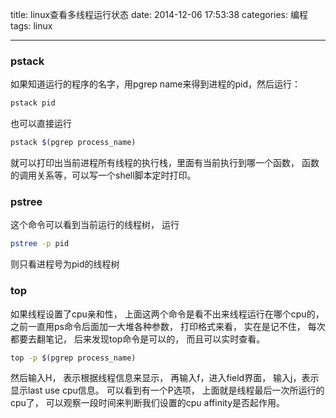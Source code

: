 ﻿title: linux查看多线程运行状态
date: 2014-12-06 17:53:38
categories: 编程
tags: linux

---


### **pstack**

如果知道运行的程序的名字，用pgrep name来得到进程的pid，然后运行：

``` bash
pstack pid
```
也可以直接运行
``` bash
pstack $(pgrep process_name)
```
就可以打印出当前进程所有线程的执行栈，里面有当前执行到哪一个函数， 函数的调用关系等，可以写一个shell脚本定时打印。
### **pstree**
这个命令可以看到当前运行的线程树， 运行
``` bash
pstree -p pid
```
则只看进程号为pid的线程树
### **top**
如果线程设置了cpu亲和性， 上面这两个命令是看不出来线程运行在哪个cpu的，之前一直用ps命令后面加一大堆各种参数， 打印格式来看， 实在是记不住， 每次都要去翻笔记， 后来发现top命令是可以的， 而且可以实时查看。
``` bash
top -p $(pgrep process_name)
```
然后输入H， 表示根据线程信息来显示， 再输入f，进入field界面， 输入j，表示显示last use cpu信息。
可以看到有一个P选项， 上面就是线程最后一次所运行的cpu了， 可以观察一段时间来判断我们设置的cpu affinity是否起作用。
